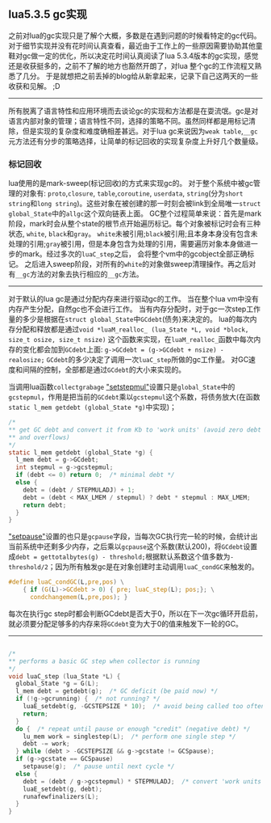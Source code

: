 ## lua5.3.5 gc实现

之前对lua的gc实现只是了解个大概，多数是在遇到问题的时候看特定的gc代码。对于细节实现并没有花时间认真查看，最近由于工作上的一些原因需要协助其他童鞋对gc做一定的优化，所以决定花时间认真阅读了lua 5.3.4版本的gc实现，感觉还是收获挺多的，之前不了解的地方也豁然开朗了，对lua 整个gc的工作流程又熟悉了几分。 
于是就想把之前丢掉的blog给从新拿起来，记录下自己这两天的一些收获和见解。 ;D

----

所有脱离了语言特性和应用环境而去谈论gc的实现和方法都是在耍流氓。gc是对语言内部对象的管理；语言特性不同，选择的策略不同。虽然同样都是用标记清除，但是实现的复杂度和难度确相差甚远。对于lua gc来说因为`weak table`,`__gc`元方法还有分步的策略选择，让简单的标记回收的实现复杂度上升好几个数量级。

### 标记回收
lua使用的是mark-sweep(标记回收)的方式来实现gc的。 对于整个系统中被gc管理的对象有: `proto`,`closure`, `table`,`coroutine`, `userdata`, `string`(分为`short string`和`long string`)。这些对象在被创建的那一时刻会被link到全局唯一`struct global_State`中的`allgc`这个双向链表上面。 
GC整个过程简单来说：首先是mark阶段，mark时会从整个state的根节点开始遍历标记。每个对象被标记时会有三种状态, `white`, `black`和`gray`。 `white`未被引用;`black`被引用;且本身本身没有包含未处理的引用;`gray`被引用，但是本身包含为处理的引用，需要遍历对象本身做进一步的mark。经过多次的`luaC_step`之后， 会将整个vm中的gcobject全部正确标记。 之后进入sweep阶段，对所有的`white`的对象做sweep清理操作。再之后对有`__gc`方法的对象去执行相应的`__gc`方法。

----
对于默认的lua gc是通过分配内存来进行驱动gc的工作。 当在整个lua vm中没有内存产生分配，自然gc也不会进行工作。 当有内存分配时，对于gc一次step工作量的多少是根据在`struct global_State`中`GCdebt`(债务)来决定的。 lua的每次内存分配和释放都是通过`void *luaM_realloc_ (lua_State *L, void *block, size_t osize, size_t nsize)` 这个函数来实现，在`luaM_realloc_`函数中每次内存的变化都会加到`GCdebt`上面: `g->GCdebt = (g->GCdebt + nsize) - realosize;`  `GCdebt`的多少决定了调用一次`luaC_step`所做的gc工作量。 对GC速度和间隔的控制，全部都是通过`GCdebt`的大小来实现的。 


当调用lua函数`collectgrabage` ["setstepmul"](https://www.lua.org/manual/5.3/manual.html#pdf-collectgarbage)设置只是`global_State`中的`gcstepmul`，作用是把当前的`GCdebt`乘以`gcstepmul`这个系数，将债务放大(在函数`static l_mem getdebt (global_State *g)`中实现)；

~~~.c
/*
** get GC debt and convert it from Kb to 'work units' (avoid zero debt
** and overflows)
*/
static l_mem getdebt (global_State *g) {
  l_mem debt = g->GCdebt;
  int stepmul = g->gcstepmul;
  if (debt <= 0) return 0;  /* minimal debt */
  else {
    debt = (debt / STEPMULADJ) + 1;
    debt = (debt < MAX_LMEM / stepmul) ? debt * stepmul : MAX_LMEM;
    return debt;
  }
}
~~~

["setpause"](https://www.lua.org/manual/5.3/manual.html#pdf-collectgarbage)设置的也只是`gcpause`字段，当每次GC执行完一轮的时候，会统计出当前系统中还剩多少内存，之后乘以`gcpause`这个系数(默认200)，将`GCdebt`设置成`debt = gettotalbytes(g) - threshold;`根据默认系数这个值多数为`-threshold/2`；因为所有触发gc是在对象创建时主动调用`luaC_condGC`来触发的。 

~~~.c
#define luaC_condGC(L,pre,pos) \
	{ if (G(L)->GCdebt > 0) { pre; luaC_step(L); pos;}; \
	  condchangemem(L,pre,pos); }
~~~

每次在执行gc step时都会判断GCdebt是否大于0，所以在下一次gc循环开启前，就必须要分配足够多的内存来将`GCdebt`变为大于0的值来触发下一轮的GC。


----

~~~.c

/*
** performs a basic GC step when collector is running
*/
void luaC_step (lua_State *L) {
  global_State *g = G(L);
  l_mem debt = getdebt(g);  /* GC deficit (be paid now) */
  if (!g->gcrunning) {  /* not running? */
    luaE_setdebt(g, -GCSTEPSIZE * 10);  /* avoid being called too often */
    return;
  }
  do {  /* repeat until pause or enough "credit" (negative debt) */
    lu_mem work = singlestep(L);  /* perform one single step */
    debt -= work;
  } while (debt > -GCSTEPSIZE && g->gcstate != GCSpause);
  if (g->gcstate == GCSpause)
    setpause(g);  /* pause until next cycle */
  else {
    debt = (debt / g->gcstepmul) * STEPMULADJ;  /* convert 'work units' to Kb */
    luaE_setdebt(g, debt);
    runafewfinalizers(L);
  }
}
~~~
